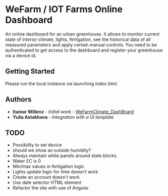 # WeFarm / IOT Farms Online Dashboard

An online dashboard for an urban greenhouse. It allows to monitor current state of interior climate, lights, fertigation, see the historical data of all measured parameters and apply certain manual controls.
You need to be authenticated to get access to the dashboard and register your greenhouse via a device id.  

## Getting Started

Please run the local instance via launching *index.html*.

## Authors

* **Itamar Willenz** - *Initial work* - [WeFarmClimate_DashBoard](https://github.com/itamar6587/WeFarmClimate_DashBoard)
* **Yulia Astakhova** - *Integration with a UI template*

## TODO

* Possibility to set device
* should we show an outside humidity?
* Always maintain white panels around state blocks
* Water EC is 0
* Min/max values in fertigation logic
* Lights update logic for time doesn't work
* Create an account doesn't work
* Use date selector HTML element
* Refactor the site with use of Angular  
